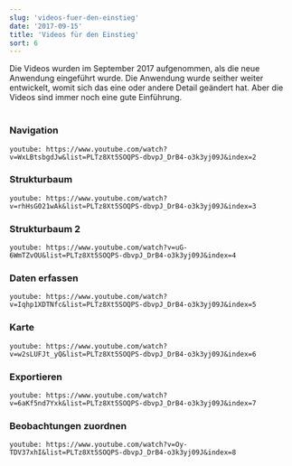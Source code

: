 ```yaml
---
slug: 'videos-fuer-den-einstieg'
date: '2017-09-15'
title: 'Videos für den Einstieg'
sort: 6
---
```


Die Videos wurden im September 2017 aufgenommen, als die neue Anwendung eingeführt wurde. Die Anwendung wurde seither weiter entwickelt, womit sich das eine oder andere Detail geändert hat. Aber die Videos sind immer noch eine gute Einführung.<br/><br/>

### Navigation

`youtube: https://www.youtube.com/watch?v=WxLBtsbgdJw&list=PLTz8Xt5SOQPS-dbvpJ_DrB4-o3k3yj09J&index=2`

### Strukturbaum

`youtube: https://www.youtube.com/watch?v=rhHsG021wAk&list=PLTz8Xt5SOQPS-dbvpJ_DrB4-o3k3yj09J&index=3`

### Strukturbaum 2

`youtube: https://www.youtube.com/watch?v=uG-6WmTZvOU&list=PLTz8Xt5SOQPS-dbvpJ_DrB4-o3k3yj09J&index=4`

### Daten erfassen

`youtube: https://www.youtube.com/watch?v=Iqhp1XDTNfc&list=PLTz8Xt5SOQPS-dbvpJ_DrB4-o3k3yj09J&index=5`

### Karte

`youtube: https://www.youtube.com/watch?v=w2sLUFJt_yQ&list=PLTz8Xt5SOQPS-dbvpJ_DrB4-o3k3yj09J&index=6`

### Exportieren

`youtube: https://www.youtube.com/watch?v=6aKf5nd7Yxk&list=PLTz8Xt5SOQPS-dbvpJ_DrB4-o3k3yj09J&index=7`

### Beobachtungen zuordnen

`youtube: https://www.youtube.com/watch?v=Oy-TDV37xhI&list=PLTz8Xt5SOQPS-dbvpJ_DrB4-o3k3yj09J&index=8`
